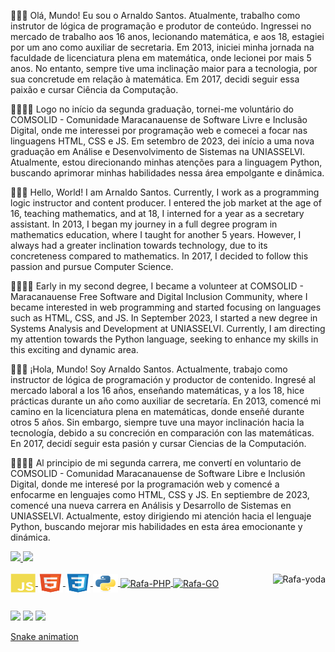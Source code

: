 🙋🏻‍♂
Olá, Mundo! Eu sou o Arnaldo Santos. 
Atualmente, trabalho como instrutor de lógica de programação e produtor de conteúdo. Ingressei no mercado de trabalho aos 16 anos, lecionando matemática, e aos 18, estagiei por um ano como auxiliar de secretaria. Em 2013, iniciei minha jornada na faculdade de licenciatura plena em matemática, onde lecionei por mais 5 anos. No entanto, sempre tive uma inclinação maior para a tecnologia, por sua concretude em relação à matemática. Em 2017, decidi seguir essa paixão e cursar Ciência da Computação.

👨🏻‍💻🐍
Logo no início da segunda graduação, tornei-me voluntário do COMSOLID - Comunidade Maracanauense de Software Livre e Inclusão Digital, onde me interessei por programação web e comecei a focar nas linguagens HTML, CSS e JS. Em setembro de 2023, dei início a uma nova graduação em Análise e Desenvolvimento de Sistemas na UNIASSELVI. Atualmente, estou direcionando minhas atenções para a linguagem Python, buscando aprimorar minhas habilidades nessa área empolgante e dinâmica.

🙋🏻‍♂
Hello, World! I am Arnaldo Santos.
Currently, I work as a programming logic instructor and content producer. I entered the job market at the age of 16, teaching mathematics, and at 18, I interned for a year as a secretary assistant. In 2013, I began my journey in a full degree program in mathematics education, where I taught for another 5 years. However, I always had a greater inclination towards technology, due to its concreteness compared to mathematics. In 2017, I decided to follow this passion and pursue Computer Science.

👨🏻‍💻🐍
Early in my second degree, I became a volunteer at COMSOLID - Maracanauense Free Software and Digital Inclusion Community, where I became interested in web programming and started focusing on languages such as HTML, CSS, and JS. In September 2023, I started a new degree in Systems Analysis and Development at UNIASSELVI. Currently, I am directing my attention towards the Python language, seeking to enhance my skills in this exciting and dynamic area.

🙋🏻‍♂
¡Hola, Mundo! Soy Arnaldo Santos.
Actualmente, trabajo como instructor de lógica de programación y productor de contenido. Ingresé al mercado laboral a los 16 años, enseñando matemáticas, y a los 18, hice prácticas durante un año como auxiliar de secretaría. En 2013, comencé mi camino en la licenciatura plena en matemáticas, donde enseñé durante otros 5 años. Sin embargo, siempre tuve una mayor inclinación hacia la tecnología, debido a su concreción en comparación con las matemáticas. En 2017, decidí seguir esta pasión y cursar Ciencias de la Computación.

👨🏻‍💻🐍
Al principio de mi segunda carrera, me convertí en voluntario de COMSOLID - Comunidad Maracanauense de Software Libre e Inclusión Digital, donde me interesé por la programación web y comencé a enfocarme en lenguajes como HTML, CSS y JS. En septiembre de 2023, comencé una nueva carrera en Análisis y Desarrollo de Sistemas en UNIASSELVI. Actualmente, estoy dirigiendo mi atención hacia el lenguaje Python, buscando mejorar mis habilidades en esta área emocionante y dinámica.
 
  <div>
  <a href="https://github.com/arnaldosantosjr">
  <img height="180em" src="https://github-readme-stats.vercel.app/api?username=arnaldosantosjr&show_icons=true&theme=tokyonight&include_all_commits=true&count_private=true"/>
  <img height="180em" src="https://github-readme-stats.vercel.app/api/top-langs/?username=arnaldosantosjr&layout=compact&langs_count=7&theme=tokyonight"/>
</div>
  
  <div style="display: inline_block"><br>
  <img align="center" alt="Rafa-Js" height="30" width="40" src="https://raw.githubusercontent.com/devicons/devicon/master/icons/javascript/javascript-plain.svg">
  <img align="center" alt="Rafa-HTML" height="30" width="40" src="https://raw.githubusercontent.com/devicons/devicon/master/icons/html5/html5-original.svg">
  <img align="center" alt="Rafa-CSS" height="30" width="40" src="https://raw.githubusercontent.com/devicons/devicon/master/icons/css3/css3-original.svg">
  <img align="center" alt="Rafa-Python" height="30" width="40" src="https://raw.githubusercontent.com/devicons/devicon/master/icons/python/python-original.svg">
  <img align="center" alt="Rafa-PHP" height="30" width="40" src="https://cdn.jsdelivr.net/gh/devicons/devicon/icons/php/php-plain.svg">
  <img align="center" alt="Rafa-GO" height="30" width="40" src="https://cdn.jsdelivr.net/gh/devicons/devicon/icons/go/go-original.svg"> 
  <img align="right" alt="Rafa-yoda" src="https://c.tenor.com/NCRHhqkXrJYAAAAj/programmers-go-internet.gif">
</div>

  ##
   <a href="https://instagram.com/arnaldoleao" target="_blank"><img src="https://img.shields.io/badge/-Instagram-%23E4405F?style=for-the-badge&logo=instagram&logoColor=white" target="_blank"></a>
   <a href = "mailto:arnaldosantosjr01@gmail.com"><img src="https://img.shields.io/badge/-Gmail-%23333?style=for-the-badge&logo=gmail&logoColor=white" target="_blank"></a>
   <a href="https://www.linkedin.com/in/arnaldo-santos-78b037215" target="_blank"><img src="https://img.shields.io/badge/-LinkedIn-%230077B5?style=for-the-badge&logo=linkedin&logoColor=white" target="_blank"></a> 
  
  [Snake animation](https://github.com/arnaldosantosjr/blob/output/github-contribution-grid-snake.svg)
